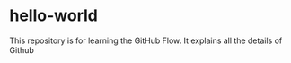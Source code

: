 # hello-world
This repository is for learning the GitHub Flow.
It explains all the details of Github
